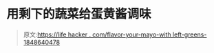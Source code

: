 # 用剩下的蔬菜给蛋黄酱调味

> 原文:[https://life hacker . com/flavor-your-mayo-with left-greens-1848640478](https://lifehacker.com/flavor-your-mayo-with-leftover-greens-1848640478)